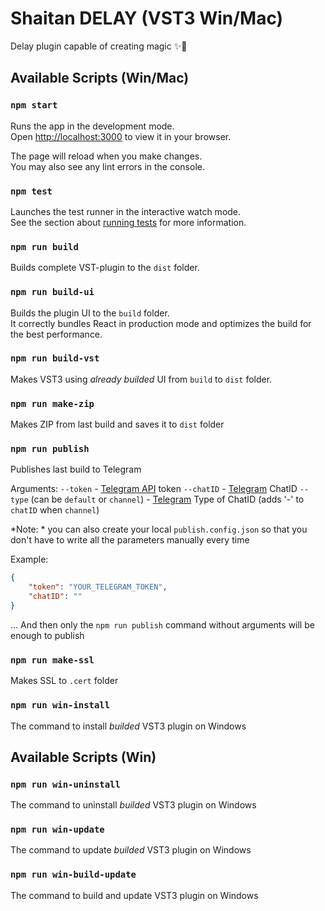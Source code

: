 # Shaitan DELAY (VST3 Win/Mac)

Delay plugin capable of creating magic ✨🐾

## Available Scripts (Win/Mac)

### `npm start`

Runs the app in the development mode.\
Open [http://localhost:3000](http://localhost:3000) to view it in your browser.

The page will reload when you make changes.\
You may also see any lint errors in the console.

### `npm test`

Launches the test runner in the interactive watch mode.\
See the section about [running tests](https://facebook.github.io/create-react-app/docs/running-tests) for more information.

### `npm run build`

Builds complete VST-plugin to the `dist` folder.

### `npm run build-ui`

Builds the plugin UI to the `build` folder.\
It correctly bundles React in production mode and optimizes the build for the best performance.

### `npm run build-vst`

Makes VST3 using _already builded_ UI from `build` to `dist` folder.

### `npm run make-zip`

Makes ZIP from last build and saves it to `dist` folder

### `npm run publish`

Publishes last build to Telegram

Arguments:
`--token` - [Telegram API](https://core.telegram.org/bots/api) token
`--chatID` - [Telegram](https://telegram.org) ChatID
`--type` (can be `default` or `channel`) - [Telegram](https://telegram.org) Type of ChatID (adds '-' to `chatID` when `channel`)

*Note: * you can also create your local `publish.config.json` so that you don't have to write all the parameters manually every time

Example:
```json
{
    "token": "YOUR_TELEGRAM_TOKEN",
    "chatID": ""
}
```

... And then only the `npm run publish` command without arguments will be enough to publish

### `npm run make-ssl`

Makes SSL to `.cert` folder

### `npm run win-install`

The command to install _builded_ VST3 plugin on Windows

## Available Scripts (Win)

### `npm run win-uninstall`

The command to uninstall _builded_ VST3 plugin on Windows

### `npm run win-update`

The command to update _builded_ VST3 plugin on Windows

### `npm run win-build-update`

The command to build and update VST3 plugin on Windows
